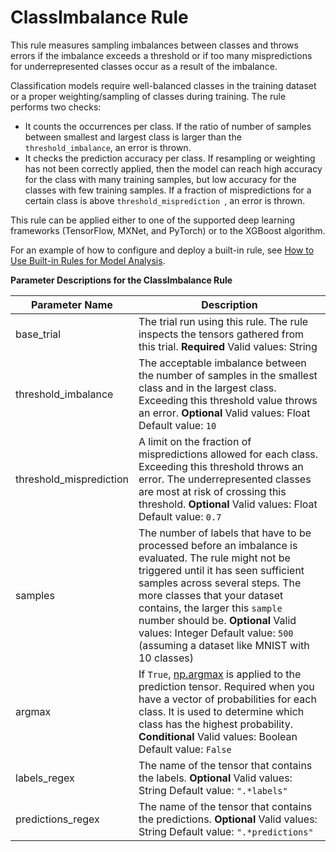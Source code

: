 # ClassImbalance Rule<a name="class-imbalance"></a>

This rule measures sampling imbalances between classes and throws errors if the imbalance exceeds a threshold or if too many mispredictions for underrepresented classes occur as a result of the imbalance\.

Classification models require well\-balanced classes in the training dataset or a proper weighting/sampling of classes during training\. The rule performs two checks:
+  It counts the occurrences per class\. If the ratio of number of samples between smallest and largest class is larger than the `threshold_imbalance`, an error is thrown\.
+  It checks the prediction accuracy per class\. If resampling or weighting has not been correctly applied, then the model can reach high accuracy for the class with many training samples, but low accuracy for the classes with few training samples\. If a fraction of mispredictions for a certain class is above `threshold_misprediction `, an error is thrown\.

This rule can be applied either to one of the supported deep learning frameworks \(TensorFlow, MXNet, and PyTorch\) or to the XGBoost algorithm\.

For an example of how to configure and deploy a built\-in rule, see [How to Use Built\-in Rules for Model Analysis](use-debugger-built-in-rules.md)\.


**Parameter Descriptions for the ClassImbalance Rule**  

| Parameter Name | Description | 
| --- | --- | 
| base\_trial |  The trial run using this rule\. The rule inspects the tensors gathered from this trial\. **Required** Valid values: String  | 
| threshold\_imbalance |  The acceptable imbalance between the number of samples in the smallest class and in the largest class\. Exceeding this threshold value throws an error\. **Optional** Valid values: Float Default value: `10`  | 
| threshold\_misprediction |  A limit on the fraction of mispredictions allowed for each class\. Exceeding this threshold throws an error\. The underrepresented classes are most at risk of crossing this threshold\.  **Optional** Valid values: Float Default value: `0.7`  | 
| samples |  The number of labels that have to be processed before an imbalance is evaluated\. The rule might not be triggered until it has seen sufficient samples across several steps\. The more classes that your dataset contains, the larger this `sample` number should be\.  **Optional** Valid values: Integer Default value: `500` \(assuming a dataset like MNIST with 10 classes\)  | 
| argmax |  If `True`, [np\.argmax]( https://docs.scipy.org/doc/numpy-1.9.3/reference/generated/numpy.argmax.html) is applied to the prediction tensor\. Required when you have a vector of probabilities for each class\. It is used to determine which class has the highest probability\. **Conditional** Valid values: Boolean Default value: `False`  | 
| labels\_regex |  The name of the tensor that contains the labels\. **Optional** Valid values: String Default value: `".*labels"`  | 
| predictions\_regex |  The name of the tensor that contains the predictions\. **Optional** Valid values: String Default value: `".*predictions"`  | 